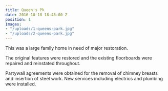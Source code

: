 ```yaml
---
title: Queen's Pk
date: 2016-10-18 18:45:00 Z
position: 1
Images:
- "/uploads/1-queens-park.jpg"
- "/uploads/2-queens-park.jpg"
---
```


This was a large family home in need of major restoration.

The original features were restored and the existing floorboards were repaired and reinstated throughout.

Partywall agreements were obtained for the removal of chimney breasts and insertion of steel work. New services including electrics and plumbing were installed.